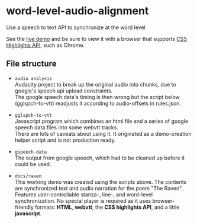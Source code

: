 # word-level-audio-alignment
Use a speech to text API to synchronize at the word level

See the [live demo](https://marisademeglio.github.io/word-level-audio-alignment/raven/) and be sure to view it with a browser that supports [CSS Highlights API](https://caniuse.com/mdn-api_highlight_has), such as Chrome.

## File structure

* `audio analysis`  
    Audacity project to break up the original audio into chunks, due to google's speech api upload constraints.  
    The google speech data's timing is then wrong but the script below (gglspch-to-vtt) readjusts it according to audio-offsets in rules.json. 

* `gglspch-to-vtt`  
    Javascript program which combines an html file and a series of google speech data files into some webvtt tracks.  
    There are lots of caveats about using it. It originated as a demo-creation helper script and is not production ready.

* `gspeech-data`  
    The output from google speech, which had to be cleaned up before it could be used. 

* `docs/raven`  
    This working demo was created using the scripts above. The contents are synchronized text and audio narration for the poem "The Raven". 
    Features user-controllable stanza-, line-, and word-level synchronization. 
    No special player is required as it uses browser-friendly formats: **HTML**, **webvtt**, the **CSS highlights API**, and a little **javascript**.  
    
  